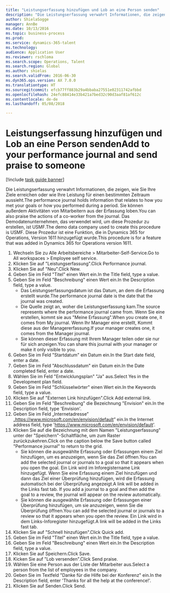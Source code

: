 ```yaml
--- 
title: "Leistungserfassung hinzufügen und Lob an eine Person senden"
description: "Die Leistungserfassung verwahrt Informationen, die zeigen, wie Sie Ihre Ziele erreichen oder wie Ihre Leistung für einen bestimmten Zeitraum aussieht."
author: ShielaSogge
manager: AnnBe
ms.date: 10/13/2016
ms.topic: business-process
ms.prod: 
ms.service: dynamics-365-talent
ms.technology: 
audience: Application User
ms.reviewer: rschloma
ms.search.scope: Operations, Talent
ms.search.region: Global
ms.author: shielas
ms.search.validFrom: 2016-06-30
ms.dyn365.ops.version: AX 7.0.0
ms.translationtype: HT
ms.sourcegitcommit: efcb77ff883b29a4bbaba27551e02311742afbbd
ms.openlocfilehash: 24efc88414e33b421a7bed32c90d3aaf81af612c
ms.contentlocale: de-de
ms.lasthandoff: 05/08/2018

---
```

# <a name="add-to-your-performance-journal-and-send-praise-to-someone"></a><span data-ttu-id="0234c-103">Leistungserfassung hinzufügen und Lob an eine Person senden</span><span class="sxs-lookup"><span data-stu-id="0234c-103">Add to your performance journal and send praise to someone</span></span>

[!include [task guide banner](../../includes/task-guide-banner.md)]

<span data-ttu-id="0234c-104">Die Leistungserfassung verwahrt Informationen, die zeigen, wie Sie Ihre Ziele erreichen oder wie Ihre Leistung für einen bestimmten Zeitraum aussieht.</span><span class="sxs-lookup"><span data-stu-id="0234c-104">The performance journal holds information that relates to how you met your goals or how you performed during a period.</span></span> <span data-ttu-id="0234c-105">Sie können außerdem Aktivitäten von Mitarbeitern aus der Erfassung loben.</span><span class="sxs-lookup"><span data-stu-id="0234c-105">You can also praise the actions of a co-worker from the journal.</span></span> <span data-ttu-id="0234c-106">Das Demodatenunternehmen, das verwendet wird, um diese Prozedur zu erstellen, ist USMF.</span><span class="sxs-lookup"><span data-stu-id="0234c-106">The demo data company used to create this procedure is USMF.</span></span> <span data-ttu-id="0234c-107">Diese Prozedur ist eine Funktion, die in Dynamics 365 for Operations, Version 1611 hinzugefügt wurde.</span><span class="sxs-lookup"><span data-stu-id="0234c-107">This procedure is for a feature that was added in Dynamics 365 for Operations version 1611.</span></span>

1. <span data-ttu-id="0234c-108">Wechseln Sie zu Alle Arbeitsbereiche > Mitarbeiter-Self-Service.</span><span class="sxs-lookup"><span data-stu-id="0234c-108">Go to All workspaces > Employee self service.</span></span>
2. <span data-ttu-id="0234c-109">Klicken Sie auf "Leistungserfassung".</span><span class="sxs-lookup"><span data-stu-id="0234c-109">Click Performance journal.</span></span>
3. <span data-ttu-id="0234c-110">Klicken Sie auf "Neu".</span><span class="sxs-lookup"><span data-stu-id="0234c-110">Click New.</span></span>
4. <span data-ttu-id="0234c-111">Geben Sie im Feld "Titel" einen Wert ein.</span><span class="sxs-lookup"><span data-stu-id="0234c-111">In the Title field, type a value.</span></span>
5. <span data-ttu-id="0234c-112">Geben Sie im Feld "Beschreibung" einen Wert ein.</span><span class="sxs-lookup"><span data-stu-id="0234c-112">In the Description field, type a value.</span></span>
    * <span data-ttu-id="0234c-113">Das Leistungserfassungsdatum ist das Datum, an dem die Erfassung erstellt wurde.</span><span class="sxs-lookup"><span data-stu-id="0234c-113">The performance journal date is the date that the journal was created.</span></span>  
    * <span data-ttu-id="0234c-114">Die Quelle zeigt an, woher die Leistungserfassung kam.</span><span class="sxs-lookup"><span data-stu-id="0234c-114">The source represents where the performance journal came from.</span></span> <span data-ttu-id="0234c-115">Wenn Sie eine erstellen, kommt sie aus "Meine Erfassung".</span><span class="sxs-lookup"><span data-stu-id="0234c-115">When you create one, it comes from My journal.</span></span> <span data-ttu-id="0234c-116">Wenn Ihr Manager eine erstellt, Kommt diese aus der Managererfassung.</span><span class="sxs-lookup"><span data-stu-id="0234c-116">If your manager creates one, it comes from the Manager journal.</span></span>  
    * <span data-ttu-id="0234c-117">Sie können dieser Erfassung mit Ihrem Manager teilen oder sie nur für sich anzeigen.</span><span class="sxs-lookup"><span data-stu-id="0234c-117">You can share this journal with your manager or make it only visible to you.</span></span>  
6. <span data-ttu-id="0234c-118">Geben Sie im Feld "Startdatum" ein Datum ein.</span><span class="sxs-lookup"><span data-stu-id="0234c-118">In the Start date field, enter a date.</span></span>
7. <span data-ttu-id="0234c-119">Geben Sie im Feld "Abschlussdatum" ein Datum ein.</span><span class="sxs-lookup"><span data-stu-id="0234c-119">In the Date completed field, enter a date.</span></span>
8. <span data-ttu-id="0234c-120">Wählen Sie im Feld "Entwicklungsplan" "Ja" aus.</span><span class="sxs-lookup"><span data-stu-id="0234c-120">Select Yes in the Development plan field.</span></span>
9. <span data-ttu-id="0234c-121">Geben Sie im Feld "Schlüsselwörter" einen Wert ein.</span><span class="sxs-lookup"><span data-stu-id="0234c-121">In the Keywords field, type a value.</span></span>
10. <span data-ttu-id="0234c-122">Klicken Sie auf "Externen Link hinzufügen".</span><span class="sxs-lookup"><span data-stu-id="0234c-122">Click Add external link.</span></span>
11. <span data-ttu-id="0234c-123">Geben Sie im Feld "Beschreibung" die Bezeichnung "Envision" ein.</span><span class="sxs-lookup"><span data-stu-id="0234c-123">In the Description field, type 'Envision'.</span></span>
12. <span data-ttu-id="0234c-124">Geben Sie im Feld „Internetadresse” „<https://www.microsoft.com/en/envision/default>” ein.</span><span class="sxs-lookup"><span data-stu-id="0234c-124">In the Internet address field, type '<https://www.microsoft.com/en/envision/default>'.</span></span>
13. <span data-ttu-id="0234c-125">Klicken Sie auf die Bezeichnung mit dem Namen "Leistungserfassung" unter der "Speichern"-Schaltfläche, um zum Raster zurückzukehren.</span><span class="sxs-lookup"><span data-stu-id="0234c-125">Click on the caption below the Save button called "Performance journal" to return to the grid.</span></span>
    * <span data-ttu-id="0234c-126">Sie können die ausgewählte Erfassung oder Erfassungen einem Ziel hinzufügen, um es anzuzeigen, wenn Sie das Ziel öffnen.</span><span class="sxs-lookup"><span data-stu-id="0234c-126">You can add the selected journal or journals to a goal so that it appears when you open the goal.</span></span> <span data-ttu-id="0234c-127">Ein Link wird im Inforegistername Link hinzugefügt. Wenn Sie eine Erfassung einem Ziel hinzufügen und dann das Ziel einer Überprüfung hinzufügen, wird die Erfassung automatisch bei der Überprüfung angezeigt.</span><span class="sxs-lookup"><span data-stu-id="0234c-127">A link will be added in the Links fast tab.    If you add a journal to a goal and then add the goal to a review, the journal will appear on the review automatically.</span></span>  
    * <span data-ttu-id="0234c-128">Sie können die ausgewählte Erfassung oder Erfassungen einer Überprüfung hinzufügen, um sie anzuzeigen, wenn Sie die Überprüfung öffnen.</span><span class="sxs-lookup"><span data-stu-id="0234c-128">You can add the selected journal or journals to a review so that it appears when you open the review.</span></span>    <span data-ttu-id="0234c-129">Ein Link wird in dem Links-Inforegister hinzugefügt.</span><span class="sxs-lookup"><span data-stu-id="0234c-129">A link will be added in the Links fast tab.</span></span>  
14. <span data-ttu-id="0234c-130">Klicken Sie auf "Schnell hinzufügen".</span><span class="sxs-lookup"><span data-stu-id="0234c-130">Click Quick add.</span></span>
15. <span data-ttu-id="0234c-131">Geben Sie im Feld "Titel" einen Wert ein.</span><span class="sxs-lookup"><span data-stu-id="0234c-131">In the Title field, type a value.</span></span>
16. <span data-ttu-id="0234c-132">Geben Sie im Feld "Beschreibung" einen Wert ein.</span><span class="sxs-lookup"><span data-stu-id="0234c-132">In the Description field, type a value.</span></span>
17. <span data-ttu-id="0234c-133">Klicken Sie auf Speichern.</span><span class="sxs-lookup"><span data-stu-id="0234c-133">Click Save.</span></span>
18. <span data-ttu-id="0234c-134">Kicken Sie auf "Lob versenden".</span><span class="sxs-lookup"><span data-stu-id="0234c-134">Click Send praise.</span></span>
19. <span data-ttu-id="0234c-135">Wählen Sie eine Person aus der Liste der Mitarbeiter aus.</span><span class="sxs-lookup"><span data-stu-id="0234c-135">Select a person from the list of employees in the company.</span></span>
20. <span data-ttu-id="0234c-136">Geben Sie im Textfeld "Danke für die Hilfe bei der Konferenz" ein.</span><span class="sxs-lookup"><span data-stu-id="0234c-136">In the Description field, enter 'Thanks for all the help at the conference!'.</span></span>
21. <span data-ttu-id="0234c-137">Klicken Sie auf Senden.</span><span class="sxs-lookup"><span data-stu-id="0234c-137">Click Send.</span></span>


